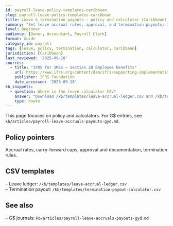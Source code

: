```yaml
---
id: payroll-leave-policy-templates-caribbean
slug: payroll-leave-policy-templates-caribbean
title: Leave & termination payouts — policy and calculator (Caribbean)
summary: "Set leave accrual rules, approval, and termination payouts; includes a CSV calculator and ledger template. Cross-link to G$ journals."
level: Beginner
audience: [Owner, Accountant, Payroll Clerk]
format: Guide
category_id: payroll
tags: [leave, policy, termination, calculator, Caribbean]
jurisdiction: [Caribbean]
last_reviewed: '2025-09-10'
sources:
  - title: "IFRS for SMEs — Section 28 Employee benefits"
    url: https://www.ifrs.org/content/dam/ifrs/supporting-implementation/smes/module-28.pdf
    publisher: IFRS Foundation
    date_accessed: '2025-09-10'
kb_snippets:
  - question: Where is the leave calculator CSV?
    answer: "Download /kb/templates/leave-accrual-ledger.csv and /kb/templates/termination-payout-calculator.csv."
    type: howto
---
```


This page focuses on policy and calculators. For G$ entries, see `kb/articles/payroll-leave-accruals-payouts-gyd.md`.

## Policy pointers
Accrual rates, carry-forward caps, approval and documentation, termination rules.

## CSV templates
– Leave ledger: `/kb/templates/leave-accrual-ledger.csv`  
– Termination payout: `/kb/templates/termination-payout-calculator.csv`

## See also
– G$ journals: `kb/articles/payroll-leave-accruals-payouts-gyd.md`


